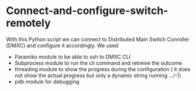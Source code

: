 # Connect-and-configure-switch-remotely
With this Python script we can connect to Distributed Main Switch Conroller (DMXC) and configure it accordingly.
We used 
- Paramiko module to be able to ssh to DMXC CLI
- Subprocess module to run the cli command and retreive the outcome
- threading module to show the progress during the configuraiton ( it does not show the actual progress but only a dynamic string 
running .../-|\
- pdb module for debugging


